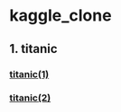# kaggle_clone
## 1. titanic
### [titanic(1)](https://kaggle-kr.tistory.com/17?category=868316)
### [titanic(2)](https://www.kaggle.com/ash316/eda-to-prediction-dietanic)
